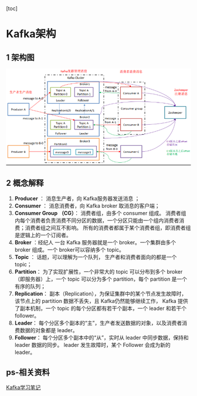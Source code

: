 [toc]

# Kafka架构

## 1 架构图

![image-20201117130114758](picture/image-20201117130114758.png)

## 2 概念解释

1. **Producer** ： 消息生产者，向 Kafka服务器发送消息 ；
2. **Consumer** ： 消息消费者，向 Kafka broker 取消息的客户端；
3. **Consumer Group （CG）**： 消费者组，由多个 consumer 组成。 
    消费者组内每个消费者负责消费不同分区的数据，一个分区只能由一个组内消费者消费；消费者组之间互不影响。 
    所有的消费者都属于某个消费者组，即消费者组是逻辑上的一个订阅者。
4. **Broker** ：经纪人 一台 Kafka 服务器就是一个 broker。一个集群由多个 broker 组成。一个 broker可以容纳多个 topic。
5. **Topic** ： 话题，可以理解为一个队列， 生产者和消费者面向的都是一个 topic；
6. **Partition**： 为了实现扩展性，一个非常大的 topic 可以分布到多个 broker（即服务器）上，一个 topic 可以分为多个 partition，每个 partition 是一个有序的队列；
7. **Replication**： 副本（Replication），为保证集群中的某个节点发生故障时， 该节点上的 partition 数据不丢失，且 Kafka仍然能够继续工作， Kafka 提供了副本机制，一个 topic 的每个分区都有若干个副本，一个 leader 和若干个 follower。
8. **Leader**： 每个分区多个副本的“主”，生产者发送数据的对象，以及消费者消费数据的对象都是 leader。
9. **Follower**： 每个分区多个副本中的“从”，实时从 leader 中同步数据，保持和 leader 数据的同步。 leader 发生故障时，某个 Follower 会成为新的 leader。

## ps-相关资料

[Kafka学习笔记](https://my.oschina.net/jallenkwong/blog/4449224)